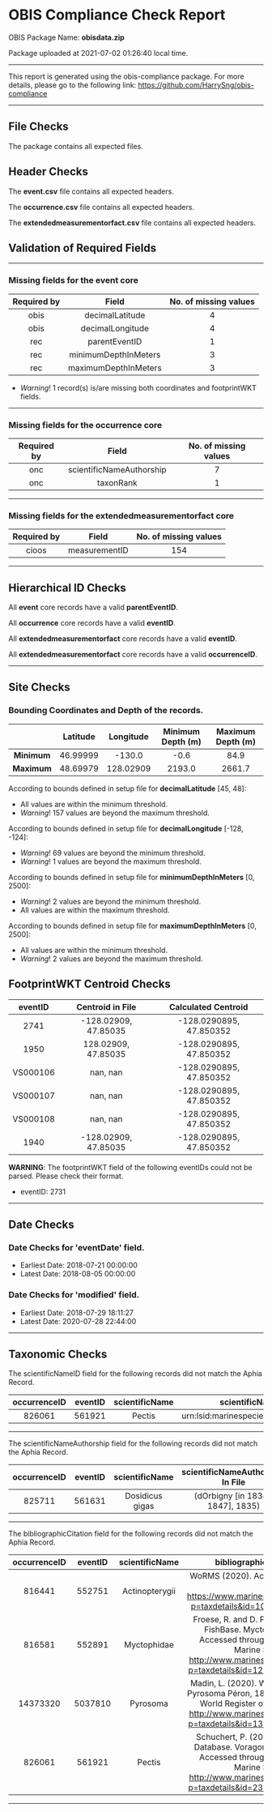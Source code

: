 # OBIS Compliance Check Report

OBIS Package Name: **obisdata.zip**

Package uploaded at 2021-07-02 01:26:40 local time.

---
This report is generated using the obis-compliance package.
For more details, please go to the following link: https://github.com/HarrySng/obis-compliance

---

## File Checks

The package contains all expected files.

## Header Checks

The **event.csv** file contains all expected headers.


The **occurrence.csv** file contains all expected headers.


The **extendedmeasurementorfact.csv** file contains all expected headers.

## Validation of Required Fields

---
### Missing fields for the **event** core

Required by | Field | No. of missing values
:---: | :---: | :---:
obis | decimalLatitude | 4
obis | decimalLongitude | 4
rec | parentEventID | 1
rec | minimumDepthInMeters | 3
rec | maximumDepthInMeters | 3
* *Warning*! 1 record(s) is/are missing both coordinates and footprintWKT fields.

---
### Missing fields for the **occurrence** core

Required by | Field | No. of missing values
:---: | :---: | :---:
onc | scientificNameAuthorship | 7
onc | taxonRank | 1

---
### Missing fields for the **extendedmeasurementorfact** core

Required by | Field | No. of missing values
:---: | :---: | :---:
cioos | measurementID | 154

---
## Hierarchical ID Checks

All **event** core records have a valid **parentEventID**.


All **occurrence** core records have a valid **eventID**.


All **extendedmeasurementorfact** core records have a valid **eventID**.


All **extendedmeasurementorfact** core records have a valid **occurrenceID**.


---
## Site Checks
### Bounding Coordinates and Depth of the records.

&nbsp; | Latitude | Longitude | Minimum Depth (m) | Maximum Depth (m)
:---: | :---: | :---: | :---: | :---:
**Minimum** | 46.99999 | -130.0 | -0.6 | 84.9
**Maximum** | 48.69979 | 128.02909 | 2193.0 | 2661.7

According to bounds defined in setup file for **decimalLatitude** [45, 48]:
* All values are within the minimum threshold.
* *Warning*! 157 values are beyond the maximum threshold.

According to bounds defined in setup file for **decimalLongitude** [-128, -124]:
* *Warning*! 69 values are beyond the minimum threshold.
* *Warning*! 1 values are beyond the maximum threshold.

According to bounds defined in setup file for **minimumDepthInMeters** [0, 2500]:
* *Warning*! 2 values are beyond the minimum threshold.
* All values are within the maximum threshold.

According to bounds defined in setup file for **maximumDepthInMeters** [0, 2500]:
* All values are within the minimum threshold.
* *Warning*! 2 values are beyond the maximum threshold.

## FootprintWKT Centroid Checks
eventID | Centroid in File | Calculated Centroid
:---: | :---: | :---:
2741 | -128.02909, 47.85035 | -128.0290895, 47.850352
1950 | 128.02909, 47.85035 | -128.0290895, 47.850352
VS000106 | nan, nan | -128.0290895, 47.850352
VS000107 | nan, nan | -128.0290895, 47.850352
VS000108 | nan, nan | -128.0290895, 47.850352
1940 | -128.02909, 47.85035 | -128.0290895, 47.850352

**WARNING**: The footprintWKT field of the following eventIDs could not be parsed. Please check their format.
* eventID: 2731

---
## Date Checks

### Date Checks for 'eventDate' field.
* Earliest Date: 2018-07-21 00:00:00
* Latest Date: 2018-08-05 00:00:00

### Date Checks for 'modified' field.
* Earliest Date: 2018-07-29 18:11:27
* Latest Date: 2020-07-28 22:44:00

---
## Taxonomic Checks
The scientificNameID field for the following records did not match the Aphia Record.

occurrenceID | eventID | scientificName | scientificNameID In File | scientificNameID in Aphia Record
:---: | :---: | :---: | :---: | :---:
826061 | 561921 | Pectis | urn:lsid:marinespecies.org:taxname:231550 | urn:lsid:marinespecies.org:taxname:1371

---
The scientificNameAuthorship field for the following records did not match the Aphia Record.

occurrenceID | eventID | scientificName | scientificNameAuthorship In File | scientificNameAuthorship in Aphia Record
:---: | :---: | :---: | :---: | :---:
825711 | 561631 | Dosidicus gigas | (dOrbigny [in 1834-1847], 1835) | Gill, 1893

---
The bibliographicCitation field for the following records did not match the Aphia Record.

occurrenceID | eventID | scientificName | bibliographicCitation In File | bibliographicCitation in Aphia Record
:---: | :---: | :---: | :---: | :---:
816441 | 552751 | Actinopterygii | WoRMS (2020). Actinopterygii. Accessed at: https://www.marinespecies.org/aphia.php?p=taxdetails&id=10194 on 2021-01-04 | WoRMS (2021). Actinopterygii. Accessed at: https://www.marinespecies.org/aphia.php?p=taxdetails&id=10194 on 2021-07-02
816581 | 552891 | Myctophidae | Froese, R. and D. Pauly. Editors. (2020). FishBase. Myctophidae Gill, 1893. Accessed through: World Register of Marine Species at: http://www.marinespecies.org/aphia.php?p=taxdetails&id=125498 on 2021-01-04 | Froese, R. and D. Pauly. Editors. (2021). FishBase. Myctophidae Gill, 1893. Accessed through: World Register of Marine Species at: https://www.marinespecies.org/aphia.php?p=taxdetails&id=125498 on 2021-07-02
14373320 | 5037810 | Pyrosoma | Madin, L. (2020). World List of Thaliacea. Pyrosoma Péron, 1804. Accessed through: World Register of Marine Species at: http://www.marinespecies.org/aphia.php?p=taxdetails&id=137224 on 2021-01-04 | Madin, L. (2021). World List of Thaliacea. Pyrosoma Péron, 1804. Accessed through: World Register of Marine Species at: https://www.marinespecies.org/aphia.php?p=taxdetails&id=137224 on 2021-07-02
826061 | 561921 | Pectis | Schuchert, P. (2021). World Hydrozoa Database. Voragonema Naumov, 1971. Accessed through: World Register of Marine Species at: http://www.marinespecies.org/aphia.php?p=taxdetails&id=231550 on 2021-01-15 | Schuchert, P. (2021). World Hydrozoa Database. Siphonophorae. Accessed through: World Register of Marine Species at: https://www.marinespecies.org/aphia.php?p=taxdetails&id=1371 on 2021-07-02

---
